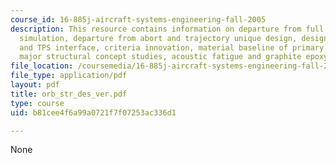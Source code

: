 ```yaml
---
course_id: 16-885j-aircraft-systems-engineering-fall-2005
description: This resource contains information on departure from full scale test
  simulation, departure from abort and trajectory unique design, design of airframe
  and TPS interface, criteria innovation, material baseline of primary structure,
  major structural concept studies, acoustic fatigue and graphite epoxy moisture.
file_location: /coursemedia/16-885j-aircraft-systems-engineering-fall-2005/b81cee4f6a99a0721f7f07253ac336d1_orb_str_des_ver.pdf
file_type: application/pdf
layout: pdf
title: orb_str_des_ver.pdf
type: course
uid: b81cee4f6a99a0721f7f07253ac336d1

---
```

None